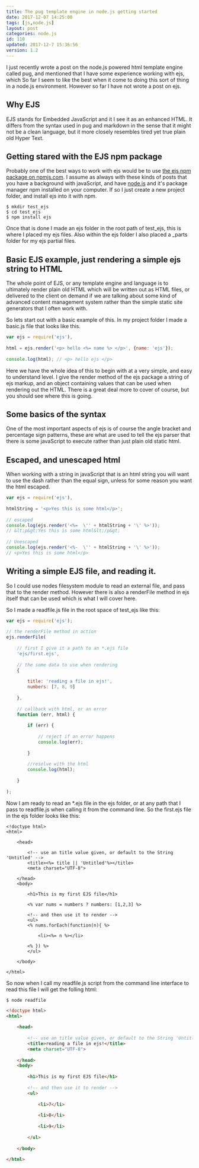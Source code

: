 ```yaml
---
title: The pug template engine in node.js getting started
date: 2017-12-07 14:25:00
tags: [js,node.js]
layout: post
categories: node.js
id: 110
updated: 2017-12-7 15:36:56
version: 1.2
---
```


I just recently wrote a post on the node.js powered html template engine called pug, and mentioned that I have some experience working with ejs, which So far I seem to like the best when it come to doing this sort of thing in a node.js environment. However so far I have not wrote a post on ejs.

<!-- more -->

## Why EJS

EJS stands for Embedded JavaScript and it I see it as an enhanced HTML. It differs from the syntax used in pug and markdown in the sense that it might not be a clean language, but it more closely resembles tired yet true plain old Hyper Text.

## Getting stared with the EJS npm package

Probably one of the best ways to work with ejs would be to use [the ejs npm package on npmjs.com](https://www.npmjs.com/package/ejs). I assume as always with these kinds of posts that you have a background with javaScript, and have [node.js](https://nodejs.org/en/) and it's package manager npm installed on your computer. If so I just create a new project folder, and install ejs into it with npm.

```
$ mkdir test_ejs
$ cd test_ejs
$ npm install ejs
```

Once that is done I made an ejs folder in the root path of test_ejs, this is where I placed my ejs files. Also within the ejs folder I also placed a _parts folder for my ejs partial files.

## Basic EJS example, just rendering a simple ejs string to HTML

The whole point of EJS, or any template engine and language is to ultimately render plain old HTML which will be written out as HTML files, or delivered to the client on demand if we are talking about some kind of advanced content management system rather than the simple static site generators that I often work with.

So lets start out with a basic example of this. In my project folder I made a basic.js file that looks like this.

```js
var ejs = require('ejs'),
 
html = ejs.render('<p> hello <%= name %> </p>', {name: 'ejs'});
 
console.log(html); // <p> hello ejs </p>
```

Here we have the whole idea of this to begin with at a very simple, and easy to understand level. I give the render method of the ejs package a string of ejs markup, and an object containing values that can be used when rendering out the HTML. There is a great deal more to cover of course, but you should see where this is going.

## Some basics of the syntax

One of the most important aspects of ejs is of course the angle bracket and percentage sign patterns, these are what are used to tell the ejs parser that there is some javaScript to execute rather than just plain old static html.


## Escaped, and unescaped html

When working with a string in javaScript that is an html string you will want to use the dash rather than the equal sign, unless for some reason you want the html escaped.

```js
var ejs = require('ejs'),
 
htmlString = '<p>Yes this is some html</p>';
 
// escaped
console.log(ejs.render('<%=  \'' + htmlString + '\' %>'));
// &lt;p&gt;Yes this is some html&lt;/p&gt;
 
// Unescaped
console.log(ejs.render('<%-  \'' + htmlString + '\' %>'));
// <p>Yes this is some html</p>
```

## Writing a simple EJS file, and reading it.

So I could use nodes filesystem module to read an external file, and pass that to the render method. However there is also a renderFile method in ejs itself that can be used which is what I will cover here.

So I made a readfile.js file in the root space of test_ejs like this:

```js
var ejs = require('ejs');
 
// the renderFile method in action
ejs.renderFile(
 
    // first I give it a path to an *.ejs file
    'ejs/first.ejs', 
 
    // the some data to use when rendering
    {
 
        title: 'reading a file in ejs!',
        numbers: [7, 8, 9]
 
    },
 
    // callback with html, or an error
    function (err, html) {
 
        if (err) {
 
            // reject if an error happens
            console.log(err);
 
        }
 
        //resolve with the html
        console.log(html);
 
    }
 
);
```

Now I am ready to read an *.ejs file in the ejs folder, or at any path that I pass to readfile.js when calling it from the command line. So the first.ejs file in the ejs folder looks like this:

```
<!doctype html>
<html>
 
    <head>
 
        <!-- use an title value given, or default to the String 'Untitled' -->
        <title><%= title || 'Untitled'%></title>
        <meta charset="UTF-8">
 
    </head>
    <body>
 
        <h1>This is my first EJS file</h1>
 
        <% var nums = numbers ? numbers: [1,2,3] %>
 
        <!-- and then use it to render -->
        <ul>
        <% nums.forEach(function(n){ %>
 
            <li><%= n %></li>
 
        <% }) %>
        </ul>
 
    </body>
 
</html>
```

So now when I call my readfile.js script from the command line interface to read this file I will get the folling html:

```
$ node readfile
```

```html
<!doctype html>
<html>
 
    <head>
 
        <!-- use an title value given, or default to the String 'Untitled' -->
        <title>reading a file in ejs!</title>
        <meta charset="UTF-8">
 
    </head>
    <body>
 
        <h1>This is my first EJS file</h1>
 
        <!-- and then use it to render -->
        <ul>
 
            <li>7</li>
 
            <li>8</li>
 
            <li>9</li>
 
        </ul>
 
    </body>
 
</html>
```